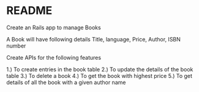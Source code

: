 # README

Create an Rails app to manage Books

A Book will have following details
Title, language, Price, Author, ISBN number

Create APIs for the following features

1.) To create entries in the book table
2.) To update the details of the book table
3.) To delete a book
4.) To get the book with highest price
5.) To get details of all the book with a given author name
